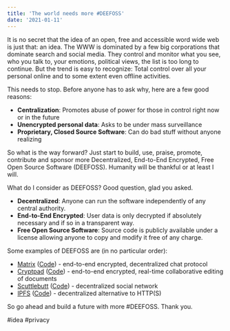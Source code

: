 ```yaml
---
title: 'The world needs more #DEEFOSS'
date: '2021-01-11'
---
```

It is no secret that the idea of an open, free and accessible word wide web is just that: an idea. The WWW is dominated by a few big corporations that dominate search and social media. They control and monitor what you see, who you talk to, your emotions, political views, the list is too long to continue. But the trend is easy to recognize: Total control over all your personal online and to some extent even offline activities.

This needs to stop. Before anyone has to ask why, here are a few good reasons:
- **Centralization**: Promotes abuse of power for those in control right now or in the future
- **Unencrypted personal data**: Asks to be under mass surveillance
- **Proprietary, Closed Source Software**: Can do bad stuff without anyone realizing

So what is the way forward? Just start to build, use, praise, promote, contribute and sponsor more Decentralized, End-to-End Encrypted, Free Open Source Software (DEEFOSS). Humanity will be thankful or at least I will.

What do I consider as DEEFOSS? Good question, glad you asked.
- **Decentralized**: Anyone can run the software independently of any central authority.
- **End-to-End Encrypted**: User data is only decrypted if absolutely necessary and if so in a transparent way.
- **Free Open Source Software**: Source code is publicly available under a license allowing anyone to copy and modify it free of any charge.

Some examples of DEEFOSS are (in no particular order):
- [Matrix](https://matrix.org/) ([Code](https://github.com/matrix-org/synapse)) - end-to-end encrypted, decentralized chat protocol
- [Cryptpad](https://cryptpad.fr/) ([Code](https://github.com/xwiki-labs/cryptpad)) - end-to-end encrypted, real-time collaborative editing of documents
- [Scuttlebutt](https://scuttlebutt.nz/) ([Code](https://github.com/ssbc/ssb-server)) - decentralized social network
- [IPFS](https://ipfs.io/) ([Code](https://github.com/ipfs/go-ipfs)) - decentralized alternative to HTTP(S)

So go ahead and build a future with more #DEEFOSS. Thank you.

#idea #privacy
